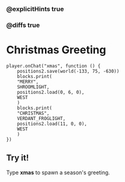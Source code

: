 ### @explicitHints true

### @diffs true

# Christmas Greeting

```template
player.onChat("xmas", function () {
    positions2.save(world(-133, 75, -630))
    blocks.print(
    "MERRY",
    SHROOMLIGHT,
    positions2.load(0, 6, 0),
    WEST
    )
    blocks.print(
    "CHRISTMAS",
    VERDANT_FROGLIGHT,
    positions2.load(11, 0, 0),
    WEST
    )
})
```

## Try it!

Type **xmas** to spawn a season's greeting.